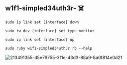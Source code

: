 ## w1f1-simpled34uth3r- ☠️

```
sudo ip link set [interface] down

sudo iw dev [interface] set type monitor

sudo ip link set [interface] up
```

```
sudo ruby w1f1-simpled34uth3r.rb --help
```


![213491355-d5e79755-3f1e-43d3-88a9-8a0f814e0d21](https://user-images.githubusercontent.com/118774522/214591249-720f5fa1-364a-4362-a59b-47f95bd15ba2.gif)
